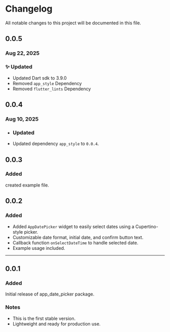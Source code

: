 # Changelog

All notable changes to this project will be documented in this file.

## 0.0.5

### Aug 22, 2025

### ✨ Updated

- Updated Dart sdk to 3.9.0
- Removed `app_style` Dependency
- Removed `flutter_lints` Dependency

## 0.0.4

### Aug 10, 2025

- ### Updated
- Updated dependency `app_style` to `0.0.4`.

## 0.0.3

### Added

created example file.

## 0.0.2

### Added

- Added `AppDatePicker` widget to easily select dates using a Cupertino-style picker.
- Customizable date format, initial date, and confirm button text.
- Callback function `onSelectDateTime` to handle selected date.
- Example usage included.

---

## 0.0.1

### Added

Initial release of app_date_picker package.

### Notes

- This is the first stable version.
- Lightweight and ready for production use.
